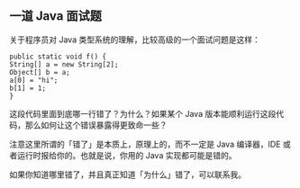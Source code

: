 <div class="inner">
<h2>一道 Java 面试题</h2>
<p>关于程序员对 Java 类型系统的理解，比较高级的一个面试问题是这样：</p>
<div class="language-java highlighter-rouge"><div class="highlight"><pre class="highlight"><code><span class="kd">public</span> <span class="kd">static</span> <span class="kt">void</span> <span class="nf">f</span><span class="o">()</span> <span class="o">{</span>
<span class="nc">String</span><span class="o">[]</span> <span class="n">a</span> <span class="o">=</span> <span class="k">new</span> <span class="nc">String</span><span class="o">[</span><span class="mi">2</span><span class="o">];</span>
<span class="nc">Object</span><span class="o">[]</span> <span class="n">b</span> <span class="o">=</span> <span class="n">a</span><span class="o">;</span>
<span class="n">a</span><span class="o">[</span><span class="mi">0</span><span class="o">]</span> <span class="o">=</span> <span class="s">"hi"</span><span class="o">;</span>
<span class="n">b</span><span class="o">[</span><span class="mi">1</span><span class="o">]</span> <span class="o">=</span> <span class="mi">1</span><span class="o">;</span>
<span class="o">}</span>
</code></pre></div></div>
<p>这段代码里面到底哪一行错了？为什么？如果某个 Java 版本能顺利运行这段代码，那么如何让这个错误暴露得更致命一些？</p>
<p>注意这里所谓的「错了」是本质上，原理上的，而不一定是 Java 编译器，IDE 或者运行时报给你的。也就是说，你用的 Java 实现都可能是错的。</p>
<p>如果你知道哪里错了，并且真正知道「为什么」错了，可以联系我。</p>
</div>
    